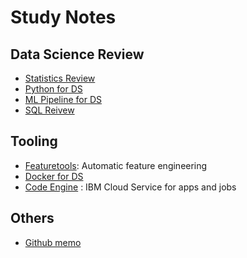 # Study Notes

## Data Science Review

- [Statistics Review](https://github.com/dongzhang84/Study_Notes/blob/main/Statistical_Review.md)
- [Python for DS](https://github.com/dongzhang84/Study_Notes/blob/main/Python_Notes.md)
- [ML Pipeline for DS](https://github.com/dongzhang84/Study_Notes/blob/main/ML_Pipeline_Notes.md)
- [SQL Reivew](https://github.com/dongzhang84/Study_Notes/blob/main/SQL_Review.md)

## Tooling

- [Featuretools](https://github.com/dongzhang84/Study_Notes/blob/main/FeatureTools_Notes.md): Automatic feature engineering
- [Docker for DS](https://github.com/dongzhang84/Study_Notes/blob/main/Docker_Notes.md)
- [Code Engine](https://github.com/dongzhang84/Study_Notes/blob/main/Code_Engine_Notes.md) : IBM Cloud Service for apps and jobs

## Others
- [Github memo](https://github.com/dongzhang84/Study_Notes/blob/main/Github_Notes.md)
